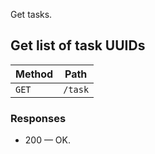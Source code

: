 Get tasks.

## Get list of task UUIDs


| Method | Path |
|--------|------|
| `GET` | `/task` |


### Responses

* 200 — OK.
